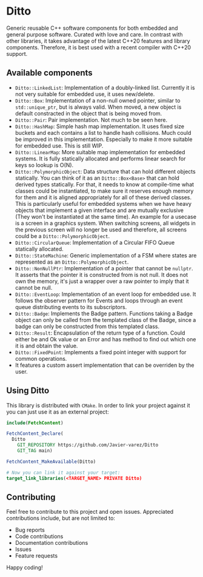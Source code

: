 # Ditto

Generic reusable C++ software components for both embedded and general purpose software. Curated with love and care. In contrast with other libraries, it takes advantage of the latest C++20 features and library components. Therefore, it is best used with a recent compiler with C++20 support.

## Available components

  * `Ditto::LinkedList`: Implementation of a doubly-linked list. Currently it is not very suitable for embedded use, it uses new/delete.
  * `Ditto::Box`: Implementation of a non-null owned pointer, similar to `std::unique_ptr`, but is always valid. When moved, a new object is default constracted in the object that is being moved from.
  * `Ditto::Pair`: Pair implementation. Not much to be seen here.
  * `Ditto::HashMap`: Simple hash map implementation. It uses fixed size buckets and each contains a list to handle hash collisions. Much could be improved in this implementation. Especially to make it more suitable for embedded use. This is still WIP.
  * `Ditto::LinearMap`: More suitable map implementation for embedded systems. It is fully statically allocated and performs linear search for keys so lookup is O(N).
  * `Ditto::PolymorphicObject`: Data structure that can hold different objects statically. You can think of it as an `Ditto::Box<Base>` that can hold derived types statically. For that, it needs to know at compile-time what classes could be instantiated, to make sure it reserves enough memory for them and it is aligned appropriately for all of these derived classes. This is particularly useful for embedded systems when we have heavy objects that implement a given interface and are mutually exclusive (They won't be instantiated at the same time). An example for a usecase is a screen in a graphics system. When switching screens, all widgets in the previous screen will no longer be used and therefore, all screens could be a `Ditto::PolymorphicObject`.
  * `Ditto::CircularQueue`: Implementation of a Circular FIFO Queue statically allocated.
  * `Ditto::StateMachine`: Generic implementation of a FSM where states are represented as an `Ditto::PolymorphicObject`.
  * `Ditto::NonNullPtr`: Implementation of a pointer that cannot be `nullptr`. It asserts that the pointer it is constructed from is not null. It does not own the memory, it's just a wrapper over a raw pointer to imply that it cannot be null.
  * `Ditto::EventLoop`: Implementation of an event loop for embedded use. It follows the observer pattern for Events and loops through an event queue distributing events to its subscriptors.
  * `Ditto::Badge`: Implements the Badge pattern. Functions taking a Badge object can only be called from the templated class of the Badge, since a badge can only be constructed from this templated class.
  * `Ditto::Result`: Encapsulation of the return type of a function. Could either be and Ok value or an Error and has method to find out which one it is and obtain the value.
  * `Ditto::FixedPoint`: Implements a fixed point integer with support for common operations.
  * It features a custom assert implementation that can be overriden by the user.


## Using Ditto

This library is distributed with `CMake`. In order to link your project against it you can just use it as an external project:

```CMake
include(FetchContent)

FetchContent_Declare(
  Ditto
    GIT_REPOSITORY https://github.com/Javier-varez/Ditto
    GIT_TAG main)

FetchContent_MakeAvailable(Ditto)

# Now you can link it against your target:
target_link_libraries(<TARGET_NAME> PRIVATE Ditto)
```

## Contributing

Feel free to contribute to this project and open issues. Appreciated contributions include, but are not limited to:
  * Bug reports
  * Code contributions
  * Documentation contributions
  * Issues
  * Feature requests

Happy coding!


